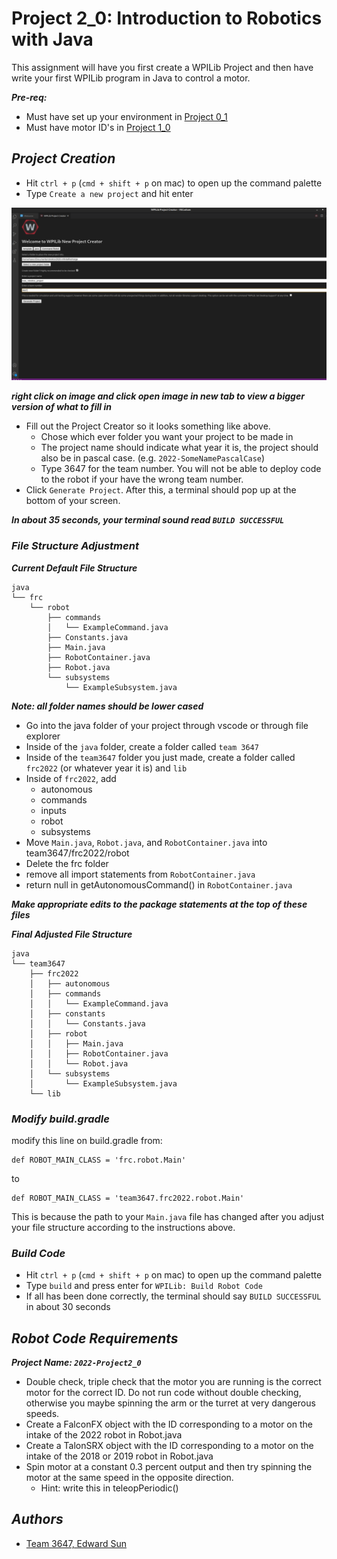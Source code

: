 # Project 2_0: Introduction to Robotics with Java
This assignment will have you first create a WPILib Project and then have write your first WPILib program in Java to control a motor.  

***Pre-req:***

- Must have set up your environment in [Project 0_1](https://classroom.github.com/a/d-9tQmrq)
- Must have motor ID's in [Project 1_0](https://classroom.github.com/a/uBMaL_y6)

## ***Project Creation***

- Hit `ctrl + p` (`cmd + shift + p` on mac) to open up the command palette
- Type `Create a new project` and hit enter

<img src="images\newproject.png" alt="drawing" width="1000"/>

***right click on image and click open image in new tab to view a bigger version of what to fill in***

- Fill out the Project Creator so it looks something like above.
	- Chose which ever folder you want your project to be made in
	- The project name should indicate what year it is, the project should also be in pascal case. (e.g. `2022-SomeNamePascalCase`)
	- Type 3647 for the team number. You will not be able to deploy code to the robot if your have the wrong team number. 
- Click `Generate Project`. After this, a terminal should pop up at the bottom of your screen. 

***In about 35 seconds, your terminal sound read `BUILD SUCCESSFUL`***

### ***File Structure Adjustment***
***Current Default File Structure***
```
java
└── frc
    └── robot
        ├── commands
        │   └── ExampleCommand.java
        ├── Constants.java
        ├── Main.java
        ├── RobotContainer.java
        ├── Robot.java
        └── subsystems
            └── ExampleSubsystem.java
```

***Note: all folder names should be lower cased***

- Go into the java folder of your project through vscode or through file explorer
- Inside of the `java` folder, create a folder called `team 3647`
- Inside of the `team3647` folder you just made, create a folder called `frc2022` (or whatever year it is) and `lib`
- Inside of `frc2022`, add
	- autonomous
	- commands
	- inputs
	- robot
	- subsystems
- Move `Main.java`, `Robot.java`, and `RobotContainer.java` into team3647/frc2022/robot
- Delete the frc folder
- remove all import statements from ```RobotContainer.java```
- return null in getAutonomousCommand() in ```RobotContainer.java```

***Make appropriate edits to the package statements at the top of these files***

***Final Adjusted File Structure***
```
java
└── team3647
    ├── frc2022
    │   ├── autonomous
    │   ├── commands
    │   │   └── ExampleCommand.java
    │   ├── constants
    │   │   └── Constants.java
    │   ├── robot
    │   │   ├── Main.java
    │   │   ├── RobotContainer.java
    │   │   └── Robot.java
    │   └── subsystems
    │       └── ExampleSubsystem.java
    └── lib
```

### ***Modify build.gradle***
modify this line on build.gradle from:
```
def ROBOT_MAIN_CLASS = 'frc.robot.Main'
```
to 
```
def ROBOT_MAIN_CLASS = 'team3647.frc2022.robot.Main'
```

This is because the path to your `Main.java` file has changed after you adjust your file structure according to the instructions above. 

### ***Build Code***
- Hit `ctrl + p` (`cmd + shift + p` on mac) to open up the command palette
- Type `build` and press enter for `WPILib: Build Robot Code`
- If all has been done correctly, the terminal should say `BUILD SUCCESSFUL` in about 30 seconds

## ***Robot Code Requirements***
***Project Name: `2022-Project2_0`***

- Double check, triple check that the motor you are running is the correct motor for the correct ID. Do not run code without double checking, otherwise you maybe spinning the arm or the turret at very dangerous speeds. 
- Create a FalconFX object with the ID corresponding to a motor on the intake of the 2022 robot in Robot.java
- Create a TalonSRX object with the ID corresponding to a motor on the intake of the 2018 or 2019 robot in Robot.java
- Spin motor at a constant 0.3 percent output and then try spinning the motor at the same speed in the opposite direction. 
	- Hint: write this in teleopPeriodic()

## ***Authors***
- [Team 3647, Edward Sun](https://github.com/EdwardoSunny)












